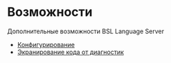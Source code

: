 # Возможности

Дополнительные возможности BSL Language Server

* [Конфигурирование](ConfigurationFile.md)
* [Экранирование кода от диагностик](docs\features\DiagnosticIgnorance.md)
